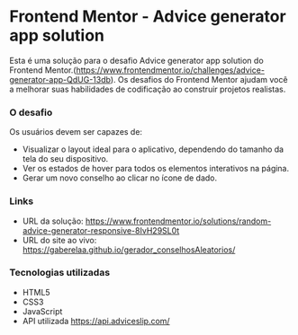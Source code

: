 # Frontend Mentor - Advice generator app solution

Esta é uma solução para o desafio Advice generator app solution do Frontend Mentor.(https://www.frontendmentor.io/challenges/advice-generator-app-QdUG-13db). Os desafios do Frontend Mentor ajudam você a melhorar suas habilidades de codificação ao construir projetos realistas.

### O desafio

Os usuários devem ser capazes de:

- Visualizar o layout ideal para o aplicativo, dependendo do tamanho da tela do seu dispositivo.
- Ver os estados de hover para todos os elementos interativos na página.
- Gerar um novo conselho ao clicar no ícone de dado.

### Links

- URL da solução: https://www.frontendmentor.io/solutions/random-advice-generator-responsive-8IvH29SL0t
- URL do site ao vivo: https://gaberelaa.github.io/gerador_conselhosAleatorios/

### Tecnologias utilizadas

- HTML5
- CSS3
- JavaScript
- API utilizada https://api.adviceslip.com/
